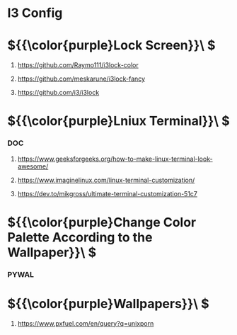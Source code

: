 # I3 Config

# ${{\color{purple}Lock Screen}}\ $

1) https://github.com/Raymo111/i3lock-color

2) https://github.com/meskarune/i3lock-fancy

3) https://github.com/i3/i3lock

# ${{\color{purple}Lniux Terminal}}\ $

### DOC 

1) https://www.geeksforgeeks.org/how-to-make-linux-terminal-look-awesome/

2) https://www.imaginelinux.com/linux-terminal-customization/

3) https://dev.to/mikgross/ultimate-terminal-customization-51c7

# ${{\color{purple}Change Color Palette According to the Wallpaper}}\ $

### PYWAL

# ${{\color{purple}Wallpapers}}\ $


1) https://www.pxfuel.com/en/query?q=unixporn
